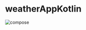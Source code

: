 # weatherAppKotlin

![compose](https://github.com/user-attachments/assets/4f9631f2-87a8-4881-a3c2-4c1bcfd2ddc7)


